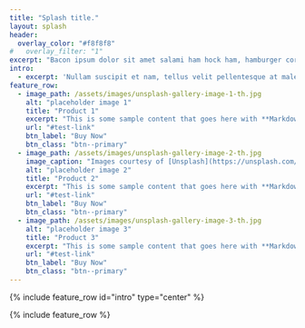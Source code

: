 ```yaml
---
title: "Splash title."
layout: splash
header:
  overlay_color: "#f8f8f8"
#   overlay_filter: "1"
excerpt: "Bacon ipsum dolor sit amet salami ham hock ham, hamburger corned beef short ribs kielbasa biltong t-bone drumstick tri-tip tail sirloin pork chop."
intro: 
  - excerpt: 'Nullam suscipit et nam, tellus velit pellentesque at malesuada, enim eaque. Quis nulla, netus tempor in diam gravida tincidunt, *proin faucibus* voluptate felis id sollicitudin. Centered with `type="center"`'
feature_row:
  - image_path: /assets/images/unsplash-gallery-image-1-th.jpg
    alt: "placeholder image 1"
    title: "Product 1"
    excerpt: "This is some sample content that goes here with **Markdown** formatting."
    url: "#test-link"
    btn_label: "Buy Now"
    btn_class: "btn--primary"
  - image_path: /assets/images/unsplash-gallery-image-2-th.jpg
    image_caption: "Images courtesy of [Unsplash](https://unsplash.com/)"
    alt: "placeholder image 2"
    title: "Product 2"
    excerpt: "This is some sample content that goes here with **Markdown** formatting."
    url: "#test-link"
    btn_label: "Buy Now"
    btn_class: "btn--primary"
  - image_path: /assets/images/unsplash-gallery-image-3-th.jpg
    alt: "placeholder image 3"
    title: "Product 3"
    excerpt: "This is some sample content that goes here with **Markdown** formatting."
    url: "#test-link"
    btn_label: "Buy Now"
    btn_class: "btn--primary"
---
```


{% include feature_row id="intro" type="center" %}

{% include feature_row %}
